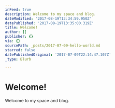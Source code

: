 ```yaml
---
inFeed: true
description: Welcome to my space and blog.
dateModified: '2017-08-19T13:34:59.950Z'
datePublished: '2017-08-19T13:35:00.319Z'
title: Welcome!
author: []
publisher: {}
via: {}
sourcePath: _posts/2017-07-09-hello-world.md
starred: false
datePublishedOriginal: '2017-07-09T22:14:47.107Z'
_type: Blurb

---
```

# Welcome!

Welcome to my space and blog.
